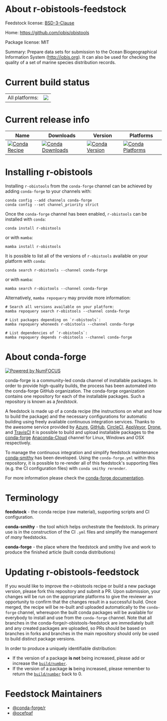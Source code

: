 About r-obistools-feedstock
===========================

Feedstock license: [BSD-3-Clause](https://github.com/conda-forge/r-obistools-feedstock/blob/main/LICENSE.txt)

Home: https://github.com/iobis/obistools

Package license: MIT

Summary: Prepare data sets for submission to the Ocean Biogeographical Information System (<http://iobis.org>). It can also be used for checking the quality of a set of marine species distribution records.

Current build status
====================


<table><tr><td>All platforms:</td>
    <td>
      <a href="https://dev.azure.com/conda-forge/feedstock-builds/_build/latest?definitionId=4268&branchName=main">
        <img src="https://dev.azure.com/conda-forge/feedstock-builds/_apis/build/status/r-obistools-feedstock?branchName=main">
      </a>
    </td>
  </tr>
</table>

Current release info
====================

| Name | Downloads | Version | Platforms |
| --- | --- | --- | --- |
| [![Conda Recipe](https://img.shields.io/badge/recipe-r--obistools-green.svg)](https://anaconda.org/conda-forge/r-obistools) | [![Conda Downloads](https://img.shields.io/conda/dn/conda-forge/r-obistools.svg)](https://anaconda.org/conda-forge/r-obistools) | [![Conda Version](https://img.shields.io/conda/vn/conda-forge/r-obistools.svg)](https://anaconda.org/conda-forge/r-obistools) | [![Conda Platforms](https://img.shields.io/conda/pn/conda-forge/r-obistools.svg)](https://anaconda.org/conda-forge/r-obistools) |

Installing r-obistools
======================

Installing `r-obistools` from the `conda-forge` channel can be achieved by adding `conda-forge` to your channels with:

```
conda config --add channels conda-forge
conda config --set channel_priority strict
```

Once the `conda-forge` channel has been enabled, `r-obistools` can be installed with `conda`:

```
conda install r-obistools
```

or with `mamba`:

```
mamba install r-obistools
```

It is possible to list all of the versions of `r-obistools` available on your platform with `conda`:

```
conda search r-obistools --channel conda-forge
```

or with `mamba`:

```
mamba search r-obistools --channel conda-forge
```

Alternatively, `mamba repoquery` may provide more information:

```
# Search all versions available on your platform:
mamba repoquery search r-obistools --channel conda-forge

# List packages depending on `r-obistools`:
mamba repoquery whoneeds r-obistools --channel conda-forge

# List dependencies of `r-obistools`:
mamba repoquery depends r-obistools --channel conda-forge
```


About conda-forge
=================

[![Powered by
NumFOCUS](https://img.shields.io/badge/powered%20by-NumFOCUS-orange.svg?style=flat&colorA=E1523D&colorB=007D8A)](https://numfocus.org)

conda-forge is a community-led conda channel of installable packages.
In order to provide high-quality builds, the process has been automated into the
conda-forge GitHub organization. The conda-forge organization contains one repository
for each of the installable packages. Such a repository is known as a *feedstock*.

A feedstock is made up of a conda recipe (the instructions on what and how to build
the package) and the necessary configurations for automatic building using freely
available continuous integration services. Thanks to the awesome service provided by
[Azure](https://azure.microsoft.com/en-us/services/devops/), [GitHub](https://github.com/),
[CircleCI](https://circleci.com/), [AppVeyor](https://www.appveyor.com/),
[Drone](https://cloud.drone.io/welcome), and [TravisCI](https://travis-ci.com/)
it is possible to build and upload installable packages to the
[conda-forge](https://anaconda.org/conda-forge) [Anaconda-Cloud](https://anaconda.org/)
channel for Linux, Windows and OSX respectively.

To manage the continuous integration and simplify feedstock maintenance
[conda-smithy](https://github.com/conda-forge/conda-smithy) has been developed.
Using the ``conda-forge.yml`` within this repository, it is possible to re-render all of
this feedstock's supporting files (e.g. the CI configuration files) with ``conda smithy rerender``.

For more information please check the [conda-forge documentation](https://conda-forge.org/docs/).

Terminology
===========

**feedstock** - the conda recipe (raw material), supporting scripts and CI configuration.

**conda-smithy** - the tool which helps orchestrate the feedstock.
                   Its primary use is in the construction of the CI ``.yml`` files
                   and simplify the management of *many* feedstocks.

**conda-forge** - the place where the feedstock and smithy live and work to
                  produce the finished article (built conda distributions)


Updating r-obistools-feedstock
==============================

If you would like to improve the r-obistools recipe or build a new
package version, please fork this repository and submit a PR. Upon submission,
your changes will be run on the appropriate platforms to give the reviewer an
opportunity to confirm that the changes result in a successful build. Once
merged, the recipe will be re-built and uploaded automatically to the
`conda-forge` channel, whereupon the built conda packages will be available for
everybody to install and use from the `conda-forge` channel.
Note that all branches in the conda-forge/r-obistools-feedstock are
immediately built and any created packages are uploaded, so PRs should be based
on branches in forks and branches in the main repository should only be used to
build distinct package versions.

In order to produce a uniquely identifiable distribution:
 * If the version of a package **is not** being increased, please add or increase
   the [``build/number``](https://docs.conda.io/projects/conda-build/en/latest/resources/define-metadata.html#build-number-and-string).
 * If the version of a package **is** being increased, please remember to return
   the [``build/number``](https://docs.conda.io/projects/conda-build/en/latest/resources/define-metadata.html#build-number-and-string)
   back to 0.

Feedstock Maintainers
=====================

* [@conda-forge/r](https://github.com/conda-forge/r/)
* [@ocefpaf](https://github.com/ocefpaf/)

